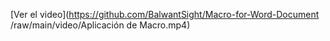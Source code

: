 [Ver el video](https://github.com/BalwantSight/Macro-for-Word-Document
/raw/main/video/Aplicación de Macro.mp4)
